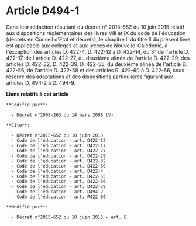 # Article D494-1

Dans leur rédaction résultant du décret n° 2015-652 du 10 juin 2015 relatif aux dispositions réglementaires des livres VIII
et IX du code de l'éducation (décrets en Conseil d'Etat et décrets), le chapitre II du titre II du présent livre est
applicable aux collèges et aux lycées de Nouvelle-Calédonie, à l'exception des articles D. 422-4, 
D. 422-12 à D. 422-14, du 3° de l'article D. 422-17, de l'article D. 422-27, du deuxième alinéa de l'article D. 422-29, des
articles D. 422-32, D. 422-39, D. 422-55, du deuxième alinéa de l'article D. 422-56, de l'article D. 422-58 et des articles
R. 422-60 à D. 422-66, sous réserve des adaptations et des dispositions particulières figurant aux articles D. 494-2 à D.
494-9.

**Liens relatifs à cet article**

	**Codifié par**:

	  - Décret n°2008-263 du 14 mars 2008 (V)

	**Cite**:

	  - Décret n°2015-652 du 10 juin 2015
	  - Code de l'éducation - art. D422-12
	  - Code de l'éducation - art. D422-17
	  - Code de l'éducation - art. D422-27
	  - Code de l'éducation - art. D422-29
	  - Code de l'éducation - art. D422-32
	  - Code de l'éducation - art. D422-39
	  - Code de l'éducation - art. D422-4
	  - Code de l'éducation - art. D422-55
	  - Code de l'éducation - art. D422-56
	  - Code de l'éducation - art. D422-58
	  - Code de l'éducation - art. D494-2
	  - Code de l'éducation - art. R422-60

	**Modifié par**:

	  - Décret n°2015-652 du 10 juin 2015 - art. 8

